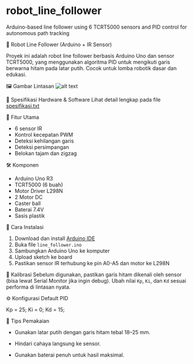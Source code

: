 # robot_line_follower
Arduino-based line follower using 6 TCRT5000 sensors and PID control for autonomous path tracking

🤖 Robot Line Follower (Arduino + IR Sensor)

Proyek ini adalah robot line follower berbasis Arduino Uno dan sensor TCRT5000, yang menggunakan algoritma PID untuk mengikuti garis berwarna hitam pada latar putih. Cocok untuk lomba robotik dasar dan edukasi.

🖼️ Gambar Lintasan
![alt text](?raw=true)

🔧 Spesifikasi Hardware & Software
Lihat detail lengkap pada file [spesifikasi.txt](spesifikasi.txt)

🧠 Fitur Utama
- 6 sensor IR
- Kontrol kecepatan PWM
- Deteksi kehilangan garis
- Deteksi persimpangan
- Belokan tajam dan zigzag

🛠️ Komponen
- Arduino Uno R3
- TCRT5000 (6 buah)
- Motor Driver L298N
- 2 Motor DC
- Caster ball
- Baterai 7.4V
- Sasis plastik

🚀 Cara Instalasi
1. Download dan install [Arduino IDE](https://www.arduino.cc/en/software)
2. Buka file `line_follower.ino`
3. Sambungkan Arduino Uno ke komputer
4. Upload sketch ke board
5. Pastikan sensor IR terhubung ke pin A0-A5 dan motor ke L298N

📐 Kalibrasi
Sebelum digunakan, pastikan garis hitam dikenali oleh sensor (bisa lewat Serial Monitor jika ingin debug). Ubah nilai `Kp`, `Ki`, dan `Kd` sesuai performa di lintasan nyata.

⚙️ Konfigurasi Default PID

Kp = 25;
Ki = 0;
Kd = 15;

🧪 Tips Pemakaian
- Gunakan latar putih dengan garis hitam tebal 18–25 mm.

- Hindari cahaya langsung ke sensor.

- Gunakan baterai penuh untuk hasil maksimal.
